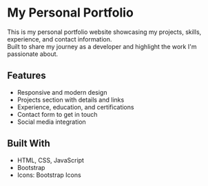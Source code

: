 #  My Personal Portfolio

This is my personal portfolio website showcasing my projects, skills, experience, and contact information.  
Built to share my journey as a developer and highlight the work I'm passionate about.

##  Features
- Responsive and modern design
- Projects section with details and links
- Experience, education, and certifications
- Contact form to get in touch
- Social media integration

##  Built With
- HTML, CSS, JavaScript
- Bootstrap 
- Icons: Bootstrap Icons


